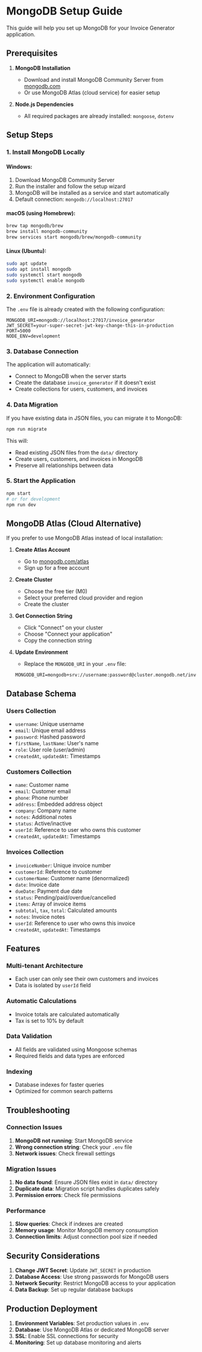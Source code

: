 # MongoDB Setup Guide

This guide will help you set up MongoDB for your Invoice Generator application.

## Prerequisites

1. **MongoDB Installation**

   - Download and install MongoDB Community Server from [mongodb.com](https://www.mongodb.com/try/download/community)
   - Or use MongoDB Atlas (cloud service) for easier setup

2. **Node.js Dependencies**
   - All required packages are already installed: `mongoose`, `dotenv`

## Setup Steps

### 1. Install MongoDB Locally

#### Windows:

1. Download MongoDB Community Server
2. Run the installer and follow the setup wizard
3. MongoDB will be installed as a service and start automatically
4. Default connection: `mongodb://localhost:27017`

#### macOS (using Homebrew):

```bash
brew tap mongodb/brew
brew install mongodb-community
brew services start mongodb/brew/mongodb-community
```

#### Linux (Ubuntu):

```bash
sudo apt update
sudo apt install mongodb
sudo systemctl start mongodb
sudo systemctl enable mongodb
```

### 2. Environment Configuration

The `.env` file is already created with the following configuration:

```env
MONGODB_URI=mongodb://localhost:27017/invoice_generator
JWT_SECRET=your-super-secret-jwt-key-change-this-in-production
PORT=5000
NODE_ENV=development
```

### 3. Database Connection

The application will automatically:

- Connect to MongoDB when the server starts
- Create the database `invoice_generator` if it doesn't exist
- Create collections for users, customers, and invoices

### 4. Data Migration

If you have existing data in JSON files, you can migrate it to MongoDB:

```bash
npm run migrate
```

This will:

- Read existing JSON files from the `data/` directory
- Create users, customers, and invoices in MongoDB
- Preserve all relationships between data

### 5. Start the Application

```bash
npm start
# or for development
npm run dev
```

## MongoDB Atlas (Cloud Alternative)

If you prefer to use MongoDB Atlas instead of local installation:

1. **Create Atlas Account**

   - Go to [mongodb.com/atlas](https://www.mongodb.com/atlas)
   - Sign up for a free account

2. **Create Cluster**

   - Choose the free tier (M0)
   - Select your preferred cloud provider and region
   - Create the cluster

3. **Get Connection String**

   - Click "Connect" on your cluster
   - Choose "Connect your application"
   - Copy the connection string

4. **Update Environment**
   - Replace the `MONGODB_URI` in your `.env` file:
   ```env
   MONGODB_URI=mongodb+srv://username:password@cluster.mongodb.net/invoice_generator
   ```

## Database Schema

### Users Collection

- `username`: Unique username
- `email`: Unique email address
- `password`: Hashed password
- `firstName`, `lastName`: User's name
- `role`: User role (user/admin)
- `createdAt`, `updatedAt`: Timestamps

### Customers Collection

- `name`: Customer name
- `email`: Customer email
- `phone`: Phone number
- `address`: Embedded address object
- `company`: Company name
- `notes`: Additional notes
- `status`: Active/inactive
- `userId`: Reference to user who owns this customer
- `createdAt`, `updatedAt`: Timestamps

### Invoices Collection

- `invoiceNumber`: Unique invoice number
- `customerId`: Reference to customer
- `customerName`: Customer name (denormalized)
- `date`: Invoice date
- `dueDate`: Payment due date
- `status`: Pending/paid/overdue/cancelled
- `items`: Array of invoice items
- `subtotal`, `tax`, `total`: Calculated amounts
- `notes`: Invoice notes
- `userId`: Reference to user who owns this invoice
- `createdAt`, `updatedAt`: Timestamps

## Features

### Multi-tenant Architecture

- Each user can only see their own customers and invoices
- Data is isolated by `userId` field

### Automatic Calculations

- Invoice totals are calculated automatically
- Tax is set to 10% by default

### Data Validation

- All fields are validated using Mongoose schemas
- Required fields and data types are enforced

### Indexing

- Database indexes for faster queries
- Optimized for common search patterns

## Troubleshooting

### Connection Issues

1. **MongoDB not running**: Start MongoDB service
2. **Wrong connection string**: Check your `.env` file
3. **Network issues**: Check firewall settings

### Migration Issues

1. **No data found**: Ensure JSON files exist in `data/` directory
2. **Duplicate data**: Migration script handles duplicates safely
3. **Permission errors**: Check file permissions

### Performance

1. **Slow queries**: Check if indexes are created
2. **Memory usage**: Monitor MongoDB memory consumption
3. **Connection limits**: Adjust connection pool size if needed

## Security Considerations

1. **Change JWT Secret**: Update `JWT_SECRET` in production
2. **Database Access**: Use strong passwords for MongoDB users
3. **Network Security**: Restrict MongoDB access to your application
4. **Data Backup**: Set up regular database backups

## Production Deployment

1. **Environment Variables**: Set production values in `.env`
2. **Database**: Use MongoDB Atlas or dedicated MongoDB server
3. **SSL**: Enable SSL connections for security
4. **Monitoring**: Set up database monitoring and alerts
